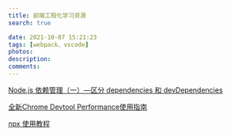 ```yaml
---
title: 前端工程化学习资源
search: true

date: 2021-10-07 15:21:23
tags: [webpack、vscode]
photos:
description:
comments:
---
```


[Node.js 依赖管理（一）—区分 dependencies 和 devDependencies](https://www.cnblogs.com/luowen075/p/10361211.html)

[全新Chrome Devtool Performance使用指南](https://zhuanlan.zhihu.com/p/29879682)

[npx 使用教程](http://www.ruanyifeng.com/blog/2019/02/npx.html)
